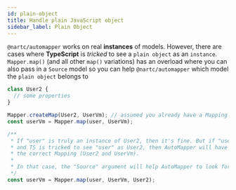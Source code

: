```yaml
---
id: plain-object
title: Handle plain JavaScript object
sidebar_label: Plain Object
---
```


`@nartc/automapper` works on real **instances** of models. However, there are cases where **TypeScript** is _tricked_ to see
a `plain object` as an `instance`. `Mapper.map()` (and all other `map()` variations) has an overload where you can also pass
in a `Source` model so you can help `@nartc/automapper` which model the `plain object` belongs to

```typescript
class User2 {
  // some properties
}

Mapper.createMap(User2, UserVm); // assumed you already have a Mapping created between User and UserVm.
const userVm = Mapper.map(user, UserVm);

/**
 * If "user" is truly an instance of User2, then it's fine. But if "user" is just a Plain JS object
 * and TS is tricked to see "user" as User2, then AutoMapper will have trouble looking for
 * the correct Mapping (User2 and UserVm).
 *
 * In that case, the "Source" argument will help AutoMapper to look for the correct Mapping
 */
const userVm = Mapper.map(user, UserVm, User2);
```
